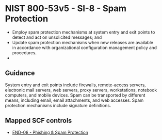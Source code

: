 # NIST 800-53v5 - SI-8 - Spam Protection
- Employ spam protection mechanisms at system entry and exit points to detect and act on unsolicited messages; and
- Update spam protection mechanisms when new releases are available in accordance with organizational configuration management policy and procedures.
-
## Guidance
System entry and exit points include firewalls, remote-access servers, electronic mail servers, web servers, proxy servers, workstations, notebook computers, and mobile devices. Spam can be transported by different means, including email, email attachments, and web accesses. Spam protection mechanisms include signature definitions.
## Mapped SCF controls
- [END-08 - Phishing & Spam Protection](../scf/end-08-phishing&spamprotection.md)